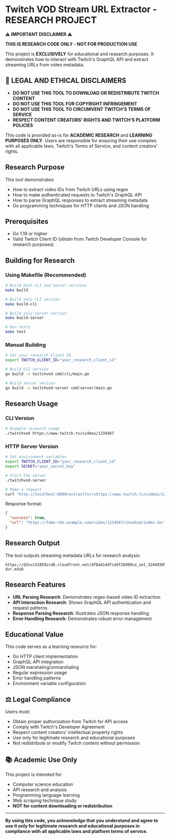 # Twitch VOD Stream URL Extractor - RESEARCH PROJECT

⚠️ **IMPORTANT DISCLAIMER** ⚠️

**THIS IS RESEARCH CODE ONLY - NOT FOR PRODUCTION USE**

This project is **EXCLUSIVELY** for educational and research purposes. It demonstrates how to interact with Twitch's GraphQL API and extract streaming URLs from video metadata.

## 🚨 LEGAL AND ETHICAL DISCLAIMERS

- **DO NOT USE THIS TOOL TO DOWNLOAD OR REDISTRIBUTE TWITCH CONTENT**
- **DO NOT USE THIS TOOL FOR COPYRIGHT INFRINGEMENT**
- **DO NOT USE THIS TOOL TO CIRCUMVENT TWITCH'S TERMS OF SERVICE**
- **RESPECT CONTENT CREATORS' RIGHTS AND TWITCH'S PLATFORM POLICIES**

This code is provided as-is for **ACADEMIC RESEARCH** and **LEARNING PURPOSES ONLY**. Users are responsible for ensuring their use complies with all applicable laws, Twitch's Terms of Service, and content creators' rights.

## Research Purpose

This tool demonstrates:
- How to extract video IDs from Twitch URLs using regex
- How to make authenticated requests to Twitch's GraphQL API
- How to parse GraphQL responses to extract streaming metadata
- Go programming techniques for HTTP clients and JSON handling

## Prerequisites

- Go 1.19 or higher
- Valid Twitch Client ID (obtain from Twitch Developer Console for research purposes)

## Building for Research

### Using Makefile (Recommended)
```bash
# Build both CLI and server versions
make build

# Build only CLI version
make build-cli

# Build only server version
make build-server

# Run tests
make test
```

### Manual Building
```bash
# Set your research Client ID
export TWITCH_CLIENT_ID="your_research_client_id"

# Build CLI version
go build -o twitchvod cmd/cli/main.go

# Build server version
go build -o twitchvod-server cmd/server/main.go
```

## Research Usage

### CLI Version
```bash
# Example research usage
./twitchvod https://www.twitch.tv/videos/1234567
```

### HTTP Server Version
```bash
# Set environment variables
export TWITCH_CLIENT_ID="your_research_client_id"
export SECRET="your_secret_key"

# Start the server
./twitchvod-server

# Make a request
curl "http://localhost:8080/extract?url=https://www.twitch.tv/videos/1234567&secret=your_secret_key"
```

Response format:
```json
{
  "success": true,
  "url": "https://fake-cdn.example.com/video/1234567/chunked/index-dvr.m3u8"
}
```

## Research Output

The tool outputs streaming metadata URLs for research analysis:

```
https://d2nvs31859zcd8.cloudfront.net/df8a614dfcddf26d99ca_zet_324493056124_1752771240/chunked/index-dvr.m3u8
```

## Research Features

- **URL Parsing Research**: Demonstrates regex-based video ID extraction
- **API Interaction Research**: Shows GraphQL API authentication and request patterns
- **Response Parsing Research**: Illustrates JSON response handling
- **Error Handling Research**: Demonstrates robust error management

## Educational Value

This code serves as a learning resource for:
- Go HTTP client implementation
- GraphQL API integration
- JSON marshaling/unmarshaling
- Regular expression usage
- Error handling patterns
- Environment variable configuration

## ⚖️ Legal Compliance

Users must:
- Obtain proper authorization from Twitch for API access
- Comply with Twitch's Developer Agreement
- Respect content creators' intellectual property rights
- Use only for legitimate research and educational purposes
- Not redistribute or modify Twitch content without permission

## 📚 Academic Use Only

This project is intended for:
- Computer science education
- API research and analysis
- Programming language learning
- Web scraping technique study
- **NOT for content downloading or redistribution**

---

**By using this code, you acknowledge that you understand and agree to use it only for legitimate research and educational purposes in compliance with all applicable laws and platform terms of service.** 